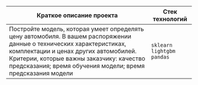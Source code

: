 |Краткое описание проекта                                                        |Стек технологий                  |
|--------------------------------------------------------------------------------|---------------------------------|
|Постройте модель, которая умеет определять цену автомобиля. В вашем распоряжении данные о технических характеристиках, комплектации и ценах других автомобилей. Критерии, которые важны заказчику: качество предсказания; время обучения модели; время предсказания модели|`sklearn` `lightgbm` `pandas`|
